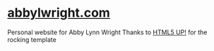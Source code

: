 # [abbylwright.com](https://abbylwright.com)

Personal website for Abby Lynn Wright
Thanks to [HTML5 UP!](http://html5up.net/) for the rocking template
